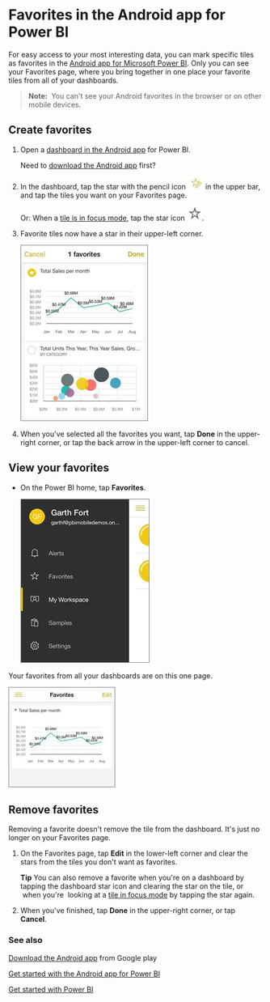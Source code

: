 <properties 
   pageTitle="Favorites in the Android app for Power BI"
   description="Favorites in the Android app for Power BI"
   services="powerbi" 
   documentationCenter="" 
   authors="maggiesMSFT" 
   manager="mblythe" 
   editor=""
   tags=""/>
 
<tags
   ms.service="powerbi"
   ms.devlang="NA"
   ms.topic="article"
   ms.tgt_pltfrm="NA"
   ms.workload="powerbi"
   ms.date="11/24/2015"
   ms.author="maggies"/>
# Favorites in the Android app for Power BI

For easy access to your most interesting data, you can mark specific tiles as favorites in the [Android app for Microsoft Power BI](powerbi-mobile-android-app-get-started.md). Only you can see your Favorites page, where you bring together in one place your favorite tiles from all of your dashboards.

>**Note:**  You can't see your Android favorites in the browser or on other mobile devices.

## Create favorites

1.  Open a [dashboard in the Android app](powerbi-mobile-dashboards-in-the-android-app.md) for Power BI.

    Need to [download the Android app](http://go.microsoft.com/fwlink/?LinkID=544867) first?

2.  In the dashboard, tap the star with the pencil icon ![](media/powerbi-mobile-favorites-in-the-android-app/PBI_Andr_EditFaveIconNew.png) in the upper bar, and tap the tiles you want on your Favorites page.

    Or: When a [tile is in focus mode](powerbi-mobile-tiles-in-the-android-app.md), tap the star icon ![](media/powerbi-mobile-favorites-in-the-android-app/PBI_Andr_FaveStar.png).

3.  Favorite tiles now have a star in their upper-left corner.

    ![](media/powerbi-mobile-favorites-in-the-android-app/PBI_FaveSelect2.png)

4.  When you've selected all the favorites you want, tap **Done** in the upper-right corner, or tap the back arrow in the upper-left corner to cancel.

## View your favorites

-   On the Power BI home, tap **Favorites**. 
      
    ![](media/powerbi-mobile-favorites-in-the-android-app/PBI_And_Home.png)

Your favorites from all your dashboards are on this one page.

![](media/powerbi-mobile-favorites-in-the-android-app/PBI_FavePage2.png)

## Remove favorites

Removing a favorite doesn't remove the tile from the dashboard. It's just no longer on your Favorites page.

1.  On the Favorites page, tap **Edit** in the lower-left corner and clear the stars from the tiles you don't want as favorites.

    **Tip** You can also remove a favorite when you're on a dashboard by tapping the dashboard star icon and clearing the star on the tile, or  when you're  looking at a [tile in focus mode](powerbi-mobile-annotate-and-share-a-tile-from-the-android-app.md) by tapping the star again.

2.  When you've finished, tap **Done** in the upper-right corner, or tap **Cancel**.

### See also

[Download the Android app](http://go.microsoft.com/fwlink/?LinkID=544867) from Google play

[Get started with the Android app for Power BI](powerbi-mobile-android-app-get-started.md)

[Get started with Power BI](powerbi-service-get-started.md)

